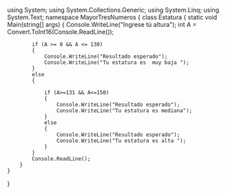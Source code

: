 
using System;
using System.Collections.Generic;
using System.Linq;
using System.Text;
namespace MayorTresNumeros
{
    class Estatura
    {
        static void Main(string[] args)
        {
            Console.WriteLine("Ingrese tú altura");
            int A = Convert.ToInt16(Console.ReadLine());

        
            if (A >= 0 && A <= 130)
            {
                Console.WriteLine("Resultado esperado");
                Console.WriteLine("Tu estatura es  muy baja ");
            }
            else
            {
             
                if (A>=131 && A<=150)
                {
                    Console.WriteLine("Resultado esperado");
                    Console.WriteLine("Tu estatura es mediana");
                }
                else
                {
                    Console.WriteLine("Resultado esperado");
                    Console.WriteLine("Tu estatura es alta ");
                }
            }
            Console.ReadLine();
        }
    }
}
